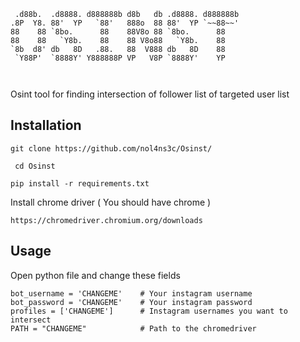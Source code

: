 ```
 .d88b.  .d8888. d888888b d8b   db .d8888. d888888b      
.8P  Y8. 88'  YP   `88'   888o  88 88'  YP `~~88~~'      
88    88 `8bo.      88    88V8o 88 `8bo.      88         
88    88   `Y8b.    88    88 V8o88   `Y8b.    88         
`8b  d8' db   8D   .88.   88  V888 db   8D    88         
 `Y88P'  `8888Y' Y888888P VP   V8P `8888Y'    YP         
                                                         
                                                         
```

Osint tool for finding intersection of follower list of targeted user list

## Installation

```git clone https://github.com/nol4ns3c/Osinst/ ```

``` cd Osinst```

```pip install -r requirements.txt```

Install chrome driver ( You should have chrome )

```https://chromedriver.chromium.org/downloads```


## Usage

Open python file and change these fields

```
bot_username = 'CHANGEME'    # Your instagram username
bot_password = 'CHANGEME'    # Your instagram password
profiles = ['CHANGEME']      # Instagram usernames you want to intersect
PATH = "CHANGEME"            # Path to the chromedriver

```


